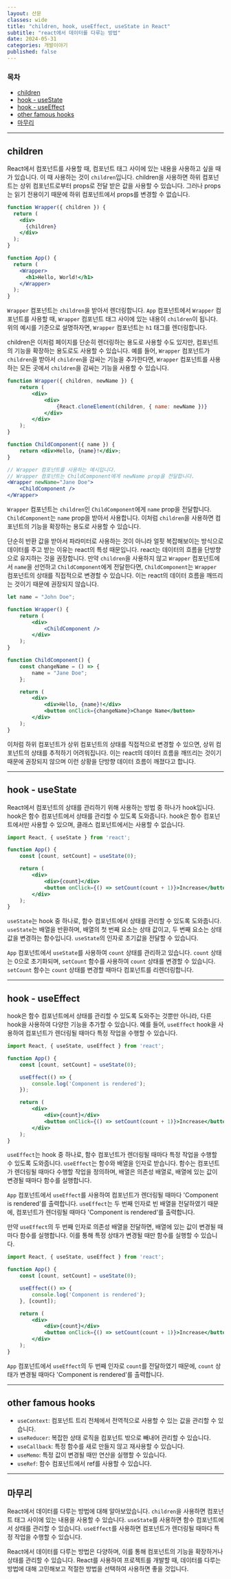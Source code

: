 ```yaml
---
layout: 산문
classes: wide
title: "children, hook, useEffect, useState in React"
subtitle: "react에서 데이터를 다루는 방법"
date: 2024-05-31
categories: 개발이야기
published: false
---
```


### 목차

- [children](#children)
- [hook - useState](#hook---usestate)
- [hook - useEffect](#hook---useeffect)
- [other famous hooks](#other-famous-hooks)
- [마무리](#마무리)

---

## children

React에서 컴포넌트를 사용할 때, 컴포넌트 태그 사이에 있는 내용을 사용하고 싶을 때가 있습니다. 이 때 사용하는
것이 `children`입니다. children을 사용하면 하위 컴포넌트는 상위 컴포넌트로부터 props로 전달 받은
값을 사용할 수 있습니다. 그러나 props는 읽기 전용이기 때문에 하위 컴포넌트에서 props를 변경할 수 없습니다.

```jsx
function Wrapper({ children }) {
  return (
    <div>
      {children}
    </div>
  );
}

function App() {
  return (
    <Wrapper>
      <h1>Hello, World!</h1>
    </Wrapper>
  );
}
```

`Wrapper` 컴포넌트는 `children`을 받아서 렌더링합니다. `App` 컴포넌트에서 `Wrapper` 컴포넌트를 사용할 때,
`Wrapper` 컴포넌트 태그 사이에 있는 내용이 `children`이 됩니다. 위의 예시를 기준으로 설명하자면, `Wrapper`
컴포넌트는 `h1` 태그를 렌더링합니다.

children은 이처럼 페이지를 단순히 렌더링하는 용도로 사용할 수도 있지만, 컴포넌트의 기능을 확장하는 용도로도
사용할 수 있습니다. 예를 들어, `Wrapper` 컴포넌트가 `children`을 받아서 `children`을 감싸는 기능을 추가한다면,
`Wrapper` 컴포넌트를 사용하는 모든 곳에서 `children`을 감싸는 기능을 사용할 수 있습니다.

```jsx
function Wrapper({ children, newName }) {
    return (
        <div>
            <div>
                {React.cloneElement(children, { name: newName })}
            </div>
        </div>
    );
}

function ChildComponent({ name }) {
    return <div>Hello, {name}!</div>;
}

// Wrapper 컴포넌트를 사용하는 예시입니다.
// Wrapper 컴포넌트는 ChildComponent에게 newName prop을 전달합니다.
<Wrapper newName="Jane Doe">
    <ChildComponent />
</Wrapper>
```

`Wrapper` 컴포넌트는 `children`인 `ChildComponent`에게 `name` prop을 전달합니다. `ChildComponent`는 `name`
prop을 받아서 사용합니다. 이처럼 `children`을 사용하면 컴포넌트의 기능을 확장하는 용도로 사용할 수 있습니다.

단순히 반환 값을 받아서 파라미터로 사용하는 것이 아니라 얼핏 복잡해보이는 방식으로 데이터를 주고 받는 이유는
react의 특성 때문입니다. react는 데이터의 흐름을 단방향으로 유지하는 것을 권장합니다. 만약 `children`을 사용하지
않고 `Wrapper` 컴포넌트에서 `name`을 선언하고 `ChildComponent`에게 전달한다면, `ChildComponent`는 `Wrapper`
컴포넌트의 상태를 직접적으로 변경할 수 있습니다. 이는 react의 데이터 흐름을 깨뜨리는 것이기 때문에 권장되지 않습니다.

```jsx
let name = "John Doe";

function Wrapper() {
    return (
        <div>
            <ChildComponent />
        </div>
    );
}

function ChildComponent() {
    const changeName = () => {
        name = "Jane Doe";
    };

    return (
        <div>
            <div>Hello, {name}!</div>
            <button onClick={changeName}>Change Name</button>
        </div>
    );
}
```

이처럼 하위 컴포넌트가 상위 컴포넌트의 상태를 직접적으로 변경할 수 있으면, 상위 컴포넌트의
상태를 추적하기 어려워집니다. 이는 react의 데이터 흐름을 깨뜨리는 것이기 때문에 권장되지 않으며 이런 상황을
단방향 데이터 흐름이 깨졌다고 합니다.

---

## hook - useState

React에서 컴포넌트의 상태를 관리하기 위해 사용하는 방법 중 하나가 hook입니다. hook은 함수 컴포넌트에서
상태를 관리할 수 있도록 도와줍니다. hook은 함수 컴포넌트에서만 사용할 수 있으며, 클래스 컴포넌트에서는
사용할 수 없습니다.

```jsx
import React, { useState } from 'react';

function App() {
    const [count, setCount] = useState(0);

    return (
        <div>
            <div>{count}</div>
            <button onClick={() => setCount(count + 1)}>Increase</button>
        </div>
    );
}
```

`useState`는 hook 중 하나로, 함수 컴포넌트에서 상태를 관리할 수 있도록 도와줍니다. `useState`는 배열을 반환하며,
배열의 첫 번째 요소는 상태 값이고, 두 번째 요소는 상태 값을 변경하는 함수입니다. `useState`의 인자로 초기값을
전달할 수 있습니다.

`App` 컴포넌트에서 `useState`를 사용하여 `count` 상태를 관리하고 있습니다. `count` 상태는 0으로 초기화되며,
`setCount` 함수를 사용하여 `count` 상태를 변경할 수 있습니다. `setCount` 함수는 `count` 상태를 변경할 때마다
컴포넌트를 리렌더링합니다.

---

## hook - useEffect

hook은 함수 컴포넌트에서 상태를 관리할 수 있도록 도와주는 것뿐만 아니라, 다른 hook을 사용하여 다양한 기능을
추가할 수 있습니다. 예를 들어, `useEffect` hook을 사용하여 컴포넌트가 렌더링될 때마다 특정 작업을 수행할 수
있습니다.

```jsx
import React, { useState, useEffect } from 'react';

function App() {
    const [count, setCount] = useState(0);

    useEffect(() => {
        console.log('Component is rendered');
    });

    return (
        <div>
            <div>{count}</div>
            <button onClick={() => setCount(count + 1)}>Increase</button>
        </div>
    );
}
```

`useEffect`는 hook 중 하나로, 함수 컴포넌트가 렌더링될 때마다 특정 작업을 수행할 수 있도록 도와줍니다.
`useEffect`는 함수와 배열을 인자로 받습니다. 함수는 컴포넌트가 렌더링될 때마다 수행할 작업을 정의하며,
배열은 의존성 배열로, 배열에 있는 값이 변경될 때마다 함수를 실행합니다.

`App` 컴포넌트에서 `useEffect`를 사용하여 컴포넌트가 렌더링될 때마다 'Component is rendered'를 출력합니다.
`useEffect`는 두 번째 인자로 빈 배열을 전달하였기 때문에, 컴포넌트가 렌더링될 때마다 'Component is rendered'를
출력합니다.

만약 `useEffect`의 두 번째 인자로 의존성 배열을 전달하면, 배열에 있는 값이 변경될 때마다 함수를 실행합니다. 이를
통해 특정 상태가 변경될 때만 함수를 실행할 수 있습니다.

```jsx
import React, { useState, useEffect } from 'react';

function App() {
    const [count, setCount] = useState(0);

    useEffect(() => {
        console.log('Component is rendered');
    }, [count]);

    return (
        <div>
            <div>{count}</div>
            <button onClick={() => setCount(count + 1)}>Increase</button>
        </div>
    );
}
```

`App` 컴포넌트에서 `useEffect`의 두 번째 인자로 `count`를 전달하였기 때문에, `count` 상태가 변경될 때마다
'Component is rendered'를 출력합니다.

---

## other famous hooks

- `useContext`: 컴포넌트 트리 전체에서 전역적으로 사용할 수 있는 값을 관리할 수 있습니다.
- `useReducer`: 복잡한 상태 로직을 컴포넌트 밖으로 빼내어 관리할 수 있습니다.
- `useCallback`: 특정 함수를 새로 만들지 않고 재사용할 수 있습니다.
- `useMemo`: 특정 값이 변경될 때만 연산을 실행할 수 있습니다.
- `useRef`: 함수 컴포넌트에서 ref를 사용할 수 있습니다.

---

## 마무리

React에서 데이터를 다루는 방법에 대해 알아보았습니다. `children`을 사용하면 컴포넌트 태그 사이에 있는 내용을
사용할 수 있습니다. `useState`를 사용하면 함수 컴포넌트에서 상태를 관리할 수 있습니다. `useEffect`를 사용하면
컴포넌트가 렌더링될 때마다 특정 작업을 수행할 수 있습니다.

React에서 데이터를 다루는 방법은 다양하며, 이를 통해 컴포넌트의 기능을 확장하거나 상태를 관리할 수 있습니다.
React를 사용하여 프로젝트를 개발할 때, 데이터를 다루는 방법에 대해 고민해보고 적절한 방법을 선택하여 사용하면
좋을 것입니다.
